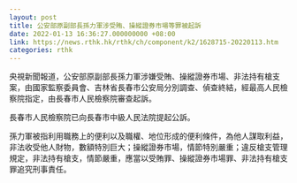```yaml
---
layout: post
title: 公安部原副部長孫力軍涉受賄、操縱證券市場等罪被起訴
date: 2022-01-13 16:36:27.000000000 +08:00
link: https://news.rthk.hk/rthk/ch/component/k2/1628715-20220113.htm
categories: rthk
---
```


央視新聞報道，公安部原副部長孫力軍涉嫌受賄、操縱證券市場、非法持有槍支案，由國家監察委員會、吉林省長春市公安局分別調查、偵查終結，經最高人民檢察院指定，由長春市人民檢察院審查起訴。

長春市人民檢察院已向長春市中級人民法院提起公訴。

孫力軍被指利用職務上的便利以及職權、地位形成的便利條件，為他人謀取利益，非法收受他人財物，數額特別巨大；操縱證券市場，情節特別嚴重；違反槍支管理規定，非法持有槍支，情節嚴重，應當以受賄罪、操縱證券市場罪、非法持有槍支罪追究刑事責任。
